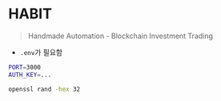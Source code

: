 # HABIT

> Handmade Automation - Blockchain Investment Trading

- `.env`가 필요함

```sh
PORT=3000
AUTH_KEY=...
```

```sh
openssl rand -hex 32
```
